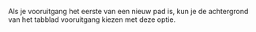 Als je vooruitgang het eerste van een nieuw pad is, kun je de achtergrond van het tabblad vooruitgang kiezen met deze optie.
